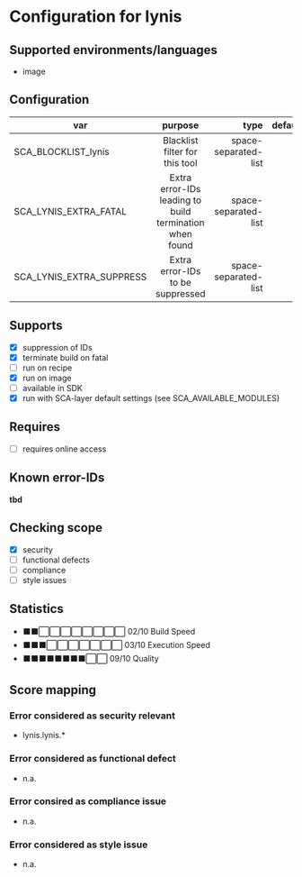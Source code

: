 # Configuration for lynis

## Supported environments/languages

* image

## Configuration

| var | purpose | type | default |
| ------------- |:-------------:| -----:| -----:
| SCA_BLOCKLIST_lynis | Blacklist filter for this tool | space-separated-list | ""
| SCA_LYNIS_EXTRA_FATAL | Extra error-IDs leading to build termination when found | space-separated-list | "":
| SCA_LYNIS_EXTRA_SUPPRESS | Extra error-IDs to be suppressed | space-separated-list | ""

## Supports

* [x] suppression of IDs
* [x] terminate build on fatal
* [ ] run on recipe
* [x] run on image
* [ ] available in SDK
* [x] run with SCA-layer default settings (see SCA_AVAILABLE_MODULES)

## Requires

* [ ] requires online access

## Known error-IDs

__tbd__

## Checking scope

* [x] security
* [ ] functional defects
* [ ] compliance
* [ ] style issues

## Statistics

* ⬛⬛⬜⬜⬜⬜⬜⬜⬜⬜ 02/10 Build Speed
* ⬛⬛⬛⬜⬜⬜⬜⬜⬜⬜ 03/10 Execution Speed
* ⬛⬛⬛⬛⬛⬛⬛⬛⬜⬜ 09/10 Quality

## Score mapping

### Error considered as security relevant

* lynis.lynis.*

### Error considered as functional defect

* n.a.

### Error consired as compliance issue

* n.a.

### Error considered as style issue

* n.a.
